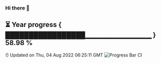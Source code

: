 ### Hi there 👋
⏳ Year progress { █████████████████▁▁▁▁▁▁▁▁▁▁▁▁▁ } 58.98 %
---
⏰ Updated on Thu, 04 Aug 2022 06:25:11 GMT
![Progress Bar CI](https://github.com/liununu/liununu/workflows/Progress%20Bar%20CI/badge.svg)

